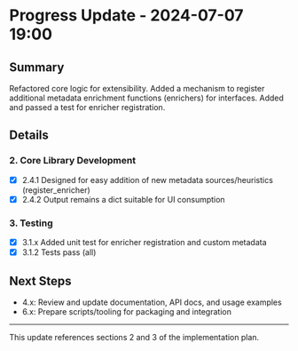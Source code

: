 # Progress Update - 2024-07-07 19:00

## Summary
Refactored core logic for extensibility. Added a mechanism to register additional metadata enrichment functions (enrichers) for interfaces. Added and passed a test for enricher registration.

## Details

### 2. Core Library Development
- [x] 2.4.1 Designed for easy addition of new metadata sources/heuristics (register_enricher)
- [x] 2.4.2 Output remains a dict suitable for UI consumption

### 3. Testing
- [x] 3.1.x Added unit test for enricher registration and custom metadata
- [x] 3.1.2 Tests pass (all)

## Next Steps
- 4.x: Review and update documentation, API docs, and usage examples
- 6.x: Prepare scripts/tooling for packaging and integration

---
This update references sections 2 and 3 of the implementation plan. 